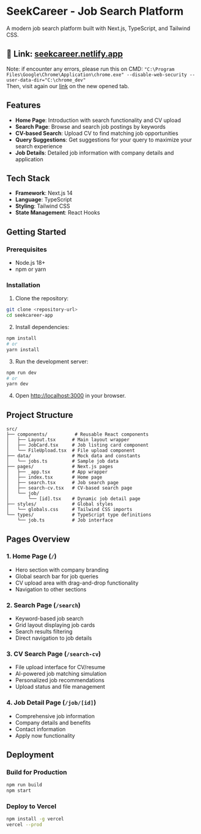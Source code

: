 # SeekCareer - Job Search Platform
A modern job search platform built with Next.js, TypeScript, and Tailwind CSS.

## 🔗 Link: [seekcareer.netlify.app](https://seekcareer.netlify.app)
Note: if encounter any errors, please run this on CMD:
```"C:\Program Files\Google\Chrome\Application\chrome.exe" --disable-web-security --user-data-dir="C:\chrome_dev"```<br>
Then, visit again our [link](https://seekcareer.netlify.app) on the new opened tab.

## Features

- **Home Page**: Introduction with search functionality and CV upload
- **Search Page**: Browse and search job postings by keywords
- **CV-based Search**: Upload CV to find matching job opportunities
- **Query Suggestions**: Get suggestions for your query to maximize your search experience
- **Job Details**: Detailed job information with company details and application

## Tech Stack

- **Framework**: Next.js 14
- **Language**: TypeScript
- **Styling**: Tailwind CSS
- **State Management**: React Hooks

## Getting Started

### Prerequisites

- Node.js 18+ 
- npm or yarn

### Installation

1. Clone the repository:
```bash
git clone <repository-url>
cd seekcareer-app
```

2. Install dependencies:
```bash
npm install
# or
yarn install
```

3. Run the development server:
```bash
npm run dev
# or
yarn dev
```

4. Open [http://localhost:3000](http://localhost:3000) in your browser.

## Project Structure

```
src/
├── components/          # Reusable React components
│   ├── Layout.tsx      # Main layout wrapper
│   ├── JobCard.tsx     # Job listing card component
│   └── FileUpload.tsx  # File upload component
├── data/               # Mock data and constants
│   └── jobs.ts         # Sample job data
├── pages/              # Next.js pages
│   ├── _app.tsx        # App wrapper
│   ├── index.tsx       # Home page
│   ├── search.tsx      # Job search page
│   ├── search-cv.tsx   # CV-based search page
│   └── job/
│       └── [id].tsx    # Dynamic job detail page
├── styles/             # Global styles
│   └── globals.css     # Tailwind CSS imports
└── types/              # TypeScript type definitions
    └── job.ts          # Job interface
```

## Pages Overview

### 1. Home Page (`/`)
- Hero section with company branding
- Global search bar for job queries
- CV upload area with drag-and-drop functionality
- Navigation to other sections

### 2. Search Page (`/search`)
- Keyword-based job search
- Grid layout displaying job cards
- Search results filtering
- Direct navigation to job details

### 3. CV Search Page (`/search-cv`)
- File upload interface for CV/resume
- AI-powered job matching simulation
- Personalized job recommendations
- Upload status and file management

### 4. Job Detail Page (`/job/[id]`)
- Comprehensive job information
- Company details and benefits
- Contact information
- Apply now functionality

## Deployment

### Build for Production
```bash
npm run build
npm start
```

### Deploy to Vercel
```bash
npm install -g vercel
vercel --prod
```